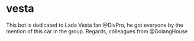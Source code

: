 # vesta

This bot is dedicated to Lada Vesta fan @DivPro, he got everyone by the mention of this car in the group. Regards, colleagues from @GolangHouse
